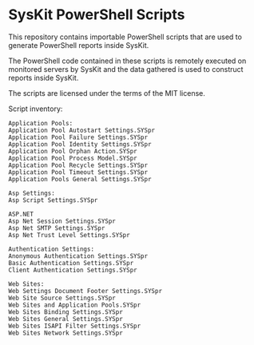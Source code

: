 # SysKit PowerShell Scripts

This repository contains importable PowerShell scripts that are used to generate PowerShell reports inside SysKit.

The PowerShell code contained in these scripts is remotely executed on monitored servers by SysKit and the data gathered is used to construct reports inside SysKit.

The scripts are licensed under the terms of the MIT license.

Script inventory:

```
Application Pools:
Application Pool Autostart Settings.SYSpr
Application Pool Failure Settings.SYSpr
Application Pool Identity Settings.SYSpr
Application Pool Orphan Action.SYSpr
Application Pool Process Model.SYSpr
Application Pool Recycle Settings.SYSpr
Application Pool Timeout Settings.SYSpr
Application Pools General Settings.SYSpr

Asp Settings:
Asp Script Settings.SYSpr

ASP.NET
Asp Net Session Settings.SYSpr
Asp Net SMTP Settings.SYSpr
Asp Net Trust Level Settings.SYSpr

Authentication Settings:
Anonymous Authentication Settings.SYSpr
Basic Authentication Settings.SYSpr
Client Authentication Settings.SYSpr

Web Sites:
Web Settings Document Footer Settings.SYSpr
Web Site Source Settings.SYSpr
Web Sites and Application Pools.SYSpr
Web Sites Binding Settings.SYSpr
Web Sites General Settings.SYSpr
Web Sites ISAPI Filter Settings.SYSpr
Web Sites Network Settings.SYSpr
```
